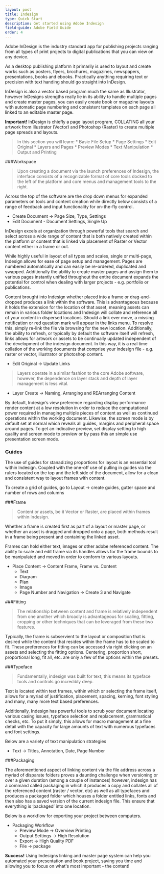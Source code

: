 ```yaml
---
layout: post
title: Indesign
type: Quick Start
description: Get started using Adobe Indesign
field-guide: Adobe Field Guide
order: 4
---
```


Adobe InDesign is the industry standard app for publishing projects ranging from all types of print projects to digital publications that you can view on any device. 

As a desktop publishing platform it primarily is used to layout and create works such as posters, flyers, brochures, magazines, newspapers, presentations, books and ebooks. Practically anything requiring text or precision with text handing should go straight into InDesign.

InDesign is also a vector based program much the same as Illustrator, however InDesigns strengths really lie in its ability to handle multiple pages and create master pages, you can easily create book or magazine layouts with automatic page numbering and consistent templates on each page all linked to an editable master page. 

<div class="alert alert-warning"><strong>Important!</strong> InDesign is chiefly a page layout program, COLLATING all your artwork from Illustrator (Vector) and Photoshop (Raster) to create multiple page spreads and layouts.
</div>

> In this section you will learn:
    * Basic File Setup
    * Page Settings
    * Edit Original
    * Layers and Pages
    * Preview Modes
    * Text Manipulation
    * Output and Printing

###Workspace

>Upon creating a document via the launch preferences of Indesign, the interface consists of a recognizable format of core tools docked to the left of the platform and core menus and management tools to the right. 

Across the top of the software are the drop down menus for expanded parameters on tools and content creation while directly below consists of a range of feedback and input functionality for on-the-fly control. 

* Create Document → Page Size, Type, Settings
* Edit Document - Document Settings, Single Up

InDesign excels at organization through powerful tools that search and select across a wide range of content that is both natively created within the platform or content that is linked via placement of Raster or Vector content either in a frame or out. 

While highly useful in layout of all types and scales, single or multi-page, Indesign allows for ease of page setup and management. Pages are numbered automatically and can easily be re-ordered, duplicated and swapped. Additionally the ability to create master pages and assign them to various pages instantly unified throughout the entire document expands the potential for control when dealing with larger projects - e.g. portfolio or publications. 

Content brought into Indesign whether placed into a frame or drag-and-dropped produces a link within the software. This is advantageous because it holds the extension for the location of that asset, meaning assets can remain in various folder locations and Indesign will collate and reference all of your content in dispersed locations. Should a link ever move, a missing notification or red question mark will appear in the links menu. To resolve this, simply re-link the file via browsing for the new location. Additionally, the ability to refresh, or typically by default the software itself will refresh, links allows for artwork or assets to be continually updated independent of the development of the indesign document. In this way, it is a real time collation of the working documents that comprise your indesign file - e.g. raster or vector, illustrator or photoshop content. 

* Edit Original → Update Links

>Layers operate in a similar fashion to the core Adobe software, however, the dependence on layer stack and depth of layer management is less vital.

* Layer Create → Naming, Arranging and REArranging Content

By default, Indesign’s view preference regarding display performance render content at a low resolution in order to reduce the computational power required in managing multiple pieces of content as well as continued operations within the working document. Likewise, the screen mode is by default set at normal which reveals all guides, margins and peripheral space around pages. To get an indicative preview, set display setting to high quality and screen mode to preview or by pass this an simple use presentation screen mode. 


### Guides

The use of guides for stanadizing proportions for layout is an essential tool within Indesign. Coupled with the one-off use of pulling in guides via the rulers located on the top and the left side of the document, allow for a clean and consistent way to layout frames with content. 

<div class="alert alert-info"><span class="glyphicon glyphicon-hand-right" aria-hidden="true"></span> To create a grid of guides, go to Layout → create guides, gutter space and number of rows and columns
</div>


###Frame

>Content or assets, be it Vector or Raster, are placed within frames within Indesign. 

Whether a frame is created first as part of a layout or master page, or whether an asset is dragged and dropped onto a page, both methods result in a frame being present and containing the linked asset. 

Frames can hold either text, images or other adobe referenced content. The ability to scale and edit frame via its handles allows for the frame bounds to be manipulated and moved in order to conform to various layouts.

* Place Content → Content Frame, Frame vs. Content
    * Text
    * Diagram
    * Plan
    * Image
    * Page Number and Navigation → Create 3 and Navigate


###Fitting

>The relationship between content and frame is relatively independent from one another which broadly is advantageous for scaling, fitting, cropping or other techniques that can be leveraged from these two features. 

Typically, the frame is subservient to the layout or composition that is desired while the content that resides within the frame has to be scaled to fit. These preferences for fitting can be accessed via right clicking on an assets and selecting the fitting options. Centering, proportion short, proportional long, fit all, etc. are only a few of the options within the presets. 


###Typeface

>Fundamentally, indesign was built for text, this means its typeface tools and controls go incredibly deep. 

Text is located within text frames, within which or selecting the frame itself, allows for a myriad of justification, placement, spacing, kerning, font styling and many, many more text based preferences. 

Additionally, Indesign has powerful tools to scrub your document locating various casing issues, typeface selection and replacement, grammatical checks, etc. To put it simply, this allows for macro management at a fine detail with the capacity for large amounts of text with numerous typefaces and font settings. 

<div class="alert alert-info"><span class="glyphicon glyphicon-hand-down" aria-hidden="true"></span> Below are a variety of text manipulation strategies
</div>


* Text →  Titles, Annotation, Date, Page Number


###Packaging

The aforementioned aspect of linking content via the file address across a myriad of disparate folders proves a daunting challenge when versioning or over a given duration (among a couple of instances) however, indesign has a command called packaging in which it produces a copy and collates all of the referenced content (raster / vector, etc) as well as all typefaces and produces a packaged folder which houses a folder entitled links, fonts and then also has a saved version of the current indesign file. This ensure that everything is ‘packaged’ into one location.

<div class="alert alert-info"><span class="glyphicon glyphicon-hand-down" aria-hidden="true"></span> Below is a workflow for exporting your project between computers.
</div>

* Packaging Workflow
    * Preview Mode → Overview Printing
    * Output Settings → High Resolution
    * Export → High Quality PDF
    * File → package


<div class="alert alert-success"><strong>Success!</strong> Using Indesigns linking and master page system can help you automated your presentation and book project, saving you time and allowing you to focus on what's most important - the content!</div>

